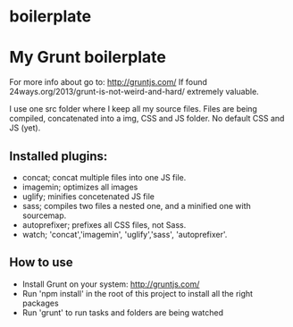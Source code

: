 boilerplate
===========

# My Grunt boilerplate
For more info about go to: http://gruntjs.com/
If found 24ways.org/2013/grunt-is-not-weird-and-hard/ extremely valuable. 

I use one src folder where I keep all my source files. Files are being compiled, concatenated into a img, CSS and JS folder. No default CSS and JS (yet). 

## Installed plugins:
- concat; concat multiple files into one JS file. 
- imagemin; optimizes all images
- uglify; minifies concetenated JS file 
- sass; compiles two files a nested one, and a minified one with sourcemap. 
- autoprefixer; prefixes all CSS files, not Sass. 
- watch; 'concat','imagemin', 'uglify','sass', 'autoprefixer'. 

## How to use
- Install Grunt on your system: http://gruntjs.com/
- Run 'npm install' in the root of this project to install all the right packages
- Run 'grunt' to run tasks and folders are being watched
